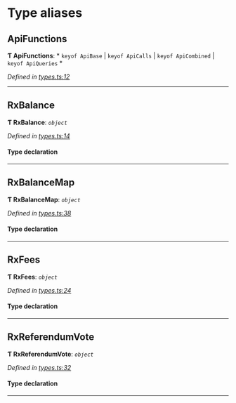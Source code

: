 

# Type aliases

<a id="apifunctions"></a>

##  ApiFunctions

**Ƭ ApiFunctions**: * `keyof ApiBase` &#124; `keyof ApiCalls` &#124; `keyof ApiCombined` &#124; `keyof ApiQueries`
*

*Defined in [types.ts:12](https://github.com/polkadot-js/api/blob/6cab9be/packages/api-observable/src/types.ts#L12)*

___
<a id="rxbalance"></a>

##  RxBalance

**Ƭ RxBalance**: *`object`*

*Defined in [types.ts:14](https://github.com/polkadot-js/api/blob/6cab9be/packages/api-observable/src/types.ts#L14)*

#### Type declaration

___
<a id="rxbalancemap"></a>

##  RxBalanceMap

**Ƭ RxBalanceMap**: *`object`*

*Defined in [types.ts:38](https://github.com/polkadot-js/api/blob/6cab9be/packages/api-observable/src/types.ts#L38)*

#### Type declaration

[index: `string`]: [RxBalance](_types_.md#rxbalance)

___
<a id="rxfees"></a>

##  RxFees

**Ƭ RxFees**: *`object`*

*Defined in [types.ts:24](https://github.com/polkadot-js/api/blob/6cab9be/packages/api-observable/src/types.ts#L24)*

#### Type declaration

___
<a id="rxreferendumvote"></a>

##  RxReferendumVote

**Ƭ RxReferendumVote**: *`object`*

*Defined in [types.ts:32](https://github.com/polkadot-js/api/blob/6cab9be/packages/api-observable/src/types.ts#L32)*

#### Type declaration

___

